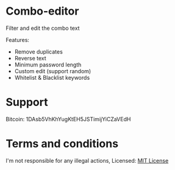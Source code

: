 # Combo-editor
Filter and edit the combo text

Features:
- Remove duplicates
- Reverse text
- Minimum password length
- Custom edit (support random)
- Whitelist & Blacklist keywords

# Support
Bitcoin: 1DAsb5VhKhYugKtEH5JSTimijYiCZaVEdH

# Terms and conditions
I'm not responsible for any illegal actions, Licensed: [MIT License](LICENSE)
